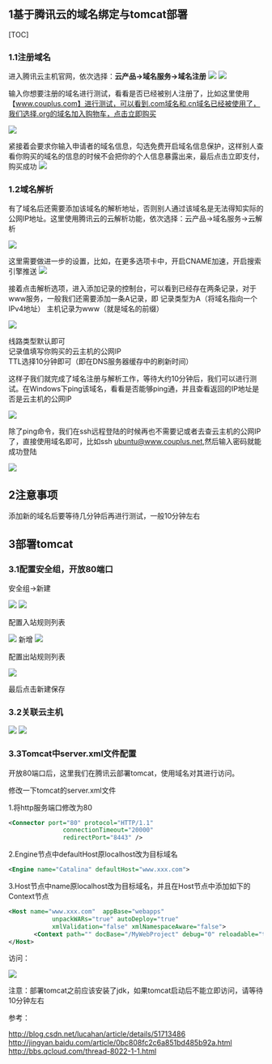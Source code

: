 ## 1基于腾讯云的域名绑定与tomcat部署

[TOC]

### 1.1注册域名

进入腾讯云主机官网，依次选择：**云产品->域名服务->域名注册**
![](../images/tool/tengxuyun/txy-register1.png)
![](../images/tool/tengxuyun/txy-register2.png)

输入你想要注册的域名进行测试，看看是否已经被别人注册了，比如这里使用【www.couplus.com】进行测试，可以看到.com域名和.cn域名已经被使用了，我们选择.org的域名加入购物车，点击立即购买

![](../images/tool/tengxuyun/txy-register3.png)

紧接着会要求你输入申请者的域名信息，勾选免费开启域名信息保护，这样别人查看你购买的域名的信息的时候不会把你的个人信息暴露出来，最后点击立即支付，购买成功
![](../images/tool/tengxuyun/txy-register4.png)

### 1.2域名解析

有了域名后还需要添加该域名的解析地址，否则别人通过该域名是无法得知实际的公网IP地址。这里使用腾讯云的云解析功能，依次选择：云产品->域名服务->云解析

![](../images/tool/tengxuyun/txy-resolve1.png)

这里需要做进一步的设置，比如，在更多选项卡中，开启CNAME加速，开启搜索引擎推送
![](../images/tool/tengxuyun/txy-resolve2.png)

接着点击解析选项，进入添加记录的控制台，可以看到已经存在两条记录，对于www服务，一般我们还需要添加一条A记录，即
记录类型为A（将域名指向一个IPv4地址）
主机记录为www（就是域名的前缀）

![](../images/tool/tengxuyun/txy-resolve3.png)

线路类型默认即可  
记录值填写你购买的云主机的公网IP  
TTL选择10分钟即可（即在DNS服务器缓存中的刷新时间）  

这样子我们就完成了域名注册与解析工作，等待大约10分钟后，我们可以进行测试。在Windows下ping该域名，看看是否能够ping通，并且查看返回的IP地址是否是云主机的公网IP

![](../images/tool/tengxuyun/txy-resolve4.png)

除了ping命令，我们在ssh远程登陆的时候再也不需要记或者去查云主机的公网IP了，直接使用域名即可，比如ssh ubuntu@www.couplus.net,然后输入密码就能成功登陆

![](../images/tool/tengxuyun/txy-resolve5.png)

## 2注意事项

添加新的域名后要等待几分钟后再进行测试，一般10分钟左右

## 3部署tomcat

### 3.1配置安全组，开放80端口
安全组->新建

![](../images/tool/tengxuyun/txy-securityGroup1.png)
![](../images/tool/tengxuyun/txy-securityGroup2.png)


配置入站规则列表

![](../images/tool/tengxuyun/txy-securityGroup3.png)
新增
![](../images/tool/tengxuyun/txy-securityGroup4.png)


配置出站规则列表

![](../images/tool/tengxuyun/txy-securityGroup5.png)

最后点击新建保存


### 3.2关联云主机

![](../images/tool/tengxuyun/txy-link1.png)
![](../images/tool/tengxuyun/txy-link2.png)

### 3.3Tomcat中server.xml文件配置
开放80端口后，这里我们在腾讯云部署tomcat，使用域名对其进行访问。

修改一下tomcat的server.xml文件

1.将http服务端口修改为80
```xml
<Connector port="80" protocol="HTTP/1.1"
               connectionTimeout="20000"
               redirectPort="8443" />
```


2.Engine节点中defaultHost原localhost改为目标域名
```xml
<Engine name="Catalina" defaultHost="www.xxx.com">
```

3.Host节点中name原localhost改为目标域名，并且在Host节点中添加如下的Context节点
```xml
<Host name="www.xxx.com"  appBase="webapps"
            unpackWARs="true" autoDeploy="true"
            xmlValidation="false" xmlNamespaceAware="false">
       <Context path="" docBase="/MyWebProject" debug="0" reloadable="true"></Context>
</Host>
```

访问： 

![](../images/tool/tengxuyun/txy-tomcat-result.png)

注意：部署tomcat之前应该安装了jdk，如果tomcat启动后不能立即访问，请等待10分钟左右

参考：

http://blog.csdn.net/lucahan/article/details/51713486  
http://jingyan.baidu.com/article/0bc808fc2c6a851bd485b92a.html  
http://bbs.qcloud.com/thread-8022-1-1.html  